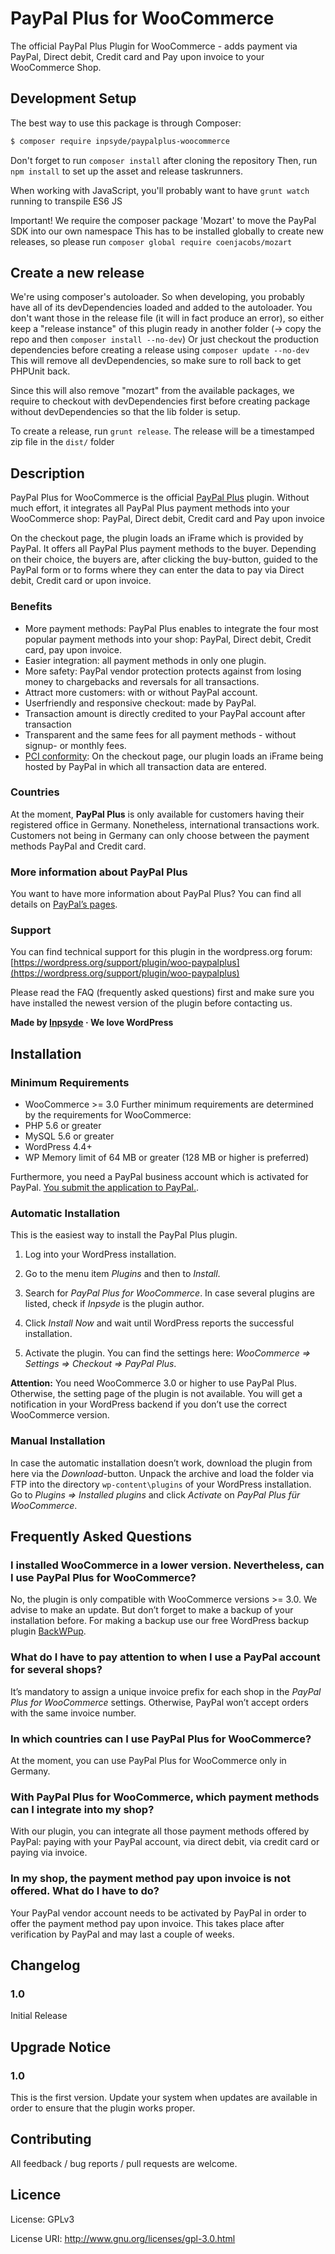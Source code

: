 # PayPal Plus for WooCommerce 

The official PayPal Plus Plugin for WooCommerce - adds payment via PayPal, Direct debit, Credit card and Pay upon invoice to your WooCommerce Shop.

## Development Setup

The best way to use this package is through Composer:

```BASH
$ composer require inpsyde/paypalplus-woocommerce
```

Don't forget to run `composer install` after cloning the repository
Then, run `npm install` to set up the asset and release taskrunners.

When working with JavaScript, you'll probably want to have `grunt watch` running to transpile ES6 JS 

Important! We require the composer package 'Mozart' to move the PayPal SDK into our own namespace
This has to be installed globally to create new releases, so please run `composer global require coenjacobs/mozart`

## Create a new release

We're using composer's autoloader. So when developing, you probably have all of its devDependencies loaded and added to the autoloader.
You don't want those in the release file (it will in fact produce an error), so either keep a "release instance" of this plugin ready in another folder (-> copy the repo and then `composer install --no-dev`)
Or just checkout the production dependencies before creating a release using `composer update --no-dev`
This will remove all devDependencies, so make sure to roll back to get PHPUnit back.

Since this will also remove "mozart" from the available packages, we require to checkout with devDependencies first before creating package without devDependencies so that the lib folder is setup.

To create a release, run `grunt release`. The release will be a timestamped zip file in the `dist/` folder
 

## Description 

PayPal Plus for WooCommerce is the official [PayPal Plus](https://www.paypal.com/de/webapps/mpp/paypal-plus) plugin. Without much effort, it integrates all PayPal Plus payment methods into your WooCommerce shop: PayPal, Direct debit, Credit card and Pay upon invoice

On the checkout page, the plugin loads an iFrame which is provided by PayPal. It offers all PayPal Plus payment methods to the buyer. Depending on their choice, the buyers are, after clicking the buy-button, guided to the PayPal form or to forms where they can enter the data to pay via Direct debit, Credit card or upon invoice. 


### Benefits 

* More payment methods: PayPal Plus enables to integrate the four most popular payment methods into your shop: PayPal, Direct debit, Credit card, pay upon invoice.
* Easier integration: all payment methods in only one plugin.
* More safety: PayPal vendor protection protects against from losing money to chargebacks and reversals for all transactions.
* Attract more customers: with or without PayPal account.
* Userfriendly and responsive checkout: made by PayPal.
* Transaction amount is directly credited to your PayPal account after transaction
* Transparent and the same fees for all payment methods - without signup- or monthly fees. 
* [PCI conformity](https://wikipedia.org/wiki/Payment_Card_Industry_Data_Security_Standard): On the checkout page, our plugin loads an iFrame being hosted by PayPal in which all transaction data are entered.


### Countries 
At the moment, **PayPal Plus** is only available for customers having their registered office in Germany. Nonetheless, international transactions work. Customers not being in Germany can only choose between the payment methods PayPal and Credit card. 


### More information about PayPal Plus 

You want to have more information about PayPal Plus? You can find all details on [PayPal’s pages](https://www.paypal.com/de/webapps/mpp/paypal-plus).


### Support 

You can find technical support for this plugin in the wordpress.org forum: [https://wordpress.org/support/plugin/woo-paypalplus](https://wordpress.org/support/plugin/woo-paypalplus)

Please read the FAQ (frequently asked questions) first and make sure you have installed the newest version of the plugin before contacting us.

**Made by [Inpsyde](https://inpsyde.com) &middot; We love WordPress**


## Installation 


### Minimum Requirements 

* WooCommerce >= 3.0
Further minimum requirements are determined by the requirements for WooCommerce:
* PHP 5.6 or greater
* MySQL 5.6 or greater
* WordPress 4.4+
* WP Memory limit of 64 MB or greater (128 MB or higher is preferred)

Furthermore, you need a PayPal business account which is activated for PayPal. [You submit the application to PayPal.](https://www.paypal.com/de/webapps/mpp/paypal-plus).


### Automatic Installation 

This is the easiest way to install the PayPal Plus plugin.

1. Log into your WordPress installation.

2. Go to the menu item *Plugins* and then to *Install*.

3. Search for *PayPal Plus for WooCommerce*. In case several plugins are listed, check if *Inpsyde* is the plugin author.

4. Click *Install Now* and wait until WordPress reports the successful installation.

5. Activate the plugin. You can find the settings here: *WooCommerce => Settings => Checkout => PayPal Plus*.


**Attention:** You need WooCommerce 3.0 or higher to use PayPal Plus. Otherwise, the setting page of the plugin is not available. You will get a notification in your WordPress backend if you don’t use the correct WooCommerce version.
 

### Manual Installation 
In case the automatic installation doesn’t work, download the plugin from here via the *Download*-button. Unpack the archive and load the folder via FTP into the directory `wp-content\plugins` of your WordPress installation. Go to *Plugins => Installed plugins* and click *Activate* on *PayPal Plus für WooCommerce*.


## Frequently Asked Questions 
 

### I installed WooCommerce in a lower version. Nevertheless, can I use PayPal Plus for WooCommerce? 
 
No, the plugin is only compatible with WooCommerce versions >= 3.0. We advise to make an update. But don’t forget to make a backup of your installation before. For making a backup use our free WordPress backup plugin [BackWPup](https://wordpress.org/plugins/backwpup/).


### What do I have to pay attention to when I use a PayPal account for several shops? 

It’s mandatory to assign a unique invoice prefix for each shop in the *PayPal Plus for WooCommerce* settings. Otherwise, PayPal won’t accept orders with the same invoice number.


### In which countries can I use PayPal Plus for WooCommerce? 

At the moment, you can use PayPal Plus for WooCommerce only in Germany.


### With PayPal Plus for WooCommerce, which payment methods can I integrate into my shop? 

With our plugin, you can integrate all those payment methods offered by PayPal: paying with your PayPal account, via direct debit, via credit card or paying via invoice.


### In my shop, the payment method pay upon invoice is not offered. What do I have to do? 

Your PayPal vendor account needs to be activated by PayPal in order to offer the payment method pay upon invoice. This takes place after verification by PayPal and may last a couple of weeks.  

## Changelog 
 

### 1.0 
Initial Release
 

## Upgrade Notice 
 

### 1.0 
This is the first version. Update your system when updates are available in order to ensure that the plugin works proper.

## Contributing

All feedback / bug reports / pull requests are welcome.

## Licence
License: GPLv3

License URI: http://www.gnu.org/licenses/gpl-3.0.html
